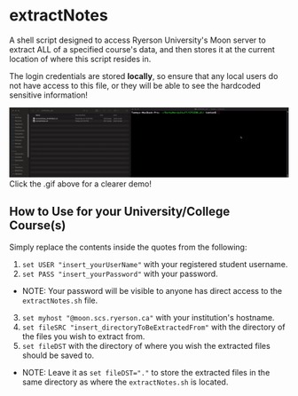 # extractNotes
A shell script designed to access Ryerson University's Moon server to extract ALL of a specified course's data, and then stores it at the current location of where this script resides in.

The login credentials are stored **locally**, so ensure that any local users do not have access to this file, or they will be able to see the hardcoded sensitive information!

![DEMO GIF](https://github.com/t10le/extractNotes/blob/main/demo2.gif)
Click the .gif above for a clearer demo!

## How to Use for your University/College Course(s)
Simply replace the contents inside the quotes from the following:
1. `set USER "insert_yourUserName"` with your registered student username.
2. `set PASS "insert_yourPassword"` with your password.
  * NOTE: Your password will be visible to anyone has direct access to the `extractNotes.sh` file.
3. `set myhost "@moon.scs.ryerson.ca"` with your institution's hostname.
4. `set fileSRC "insert_directoryToBeExtractedFrom"` with the directory of the files you wish to extract from.
5. `set fileDST` with the directory of where you wish the extracted files should be saved to.
  * NOTE: Leave it as `set fileDST="."` to store the extracted files in the same directory as where the `extractNotes.sh` is located.

